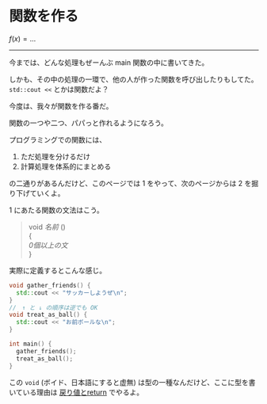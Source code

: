 # 関数を作る

$f(x) = ...$

---

今までは、どんな処理もぜーんぶ main 関数の中に書いてきた。

しかも、その中の処理の一環で、他の人が作った関数を呼び出したりもしてた。`std::cout <<` とかは関数だよ？

今度は、我々が関数を作る番だ。

関数の一つや二つ、パパっと作れるようになろう。


プログラミングでの関数には、

1. ただ処理を分けるだけ
2. 計算処理を体系的にまとめる

の二通りがあるんだけど、このページでは 1 をやって、次のページからは 2 を掘り下げていくよ。

1 にあたる関数の文法はこう。

> void *名前* ()\
> {\
> *0個以上の文*\
> }

実際に定義するとこんな感じ。

```cpp
void gather_friends() {
  std::cout << "サッカーしようぜ\n";
}
//　↑ と ↓ の順序は逆でも OK
void treat_as_ball() {
  std::cout << "お前ボールな\n";
}

int main() {
  gather_friends();
  treat_as_ball();
}
```

この `void` (ボイド、日本語にすると虚無) は型の一種なんだけど、ここに型を書いている理由は [戻り値とreturn](./return.md) でやるよ。
